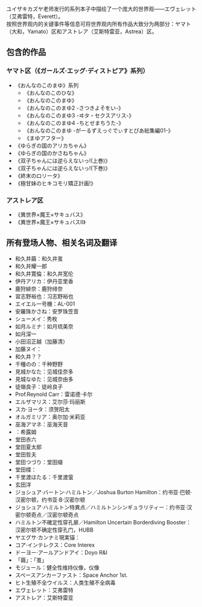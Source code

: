 ユイザキカズヤ老师发行的系列本子中描绘了一个庞大的世界观——エヴェレット（艾弗雷特，Everett）。  
按照世界观内的关键事件等信息可将世界观内所有作品大致分为两部分：ヤマト（大和，Yamato）区和アストレア（艾斯特雷亚，Astrea）区。

## 包含的作品
### ヤマト区（《ガールズ·エッグ·ディストピア》系列）
* 《おんなのこのまゆ》系列
    * 《おんなのこのひな》
    * 《おんなのこのまゆ》
    * 《おんなのこのまゆ2 -さつきよそをい-》
    * 《おんなのこのまゆ3 -ヰタ・セクスアリス-》
    * 《おんなのこのまゆ4 -ちとせまちうた-》
    * 《おんなのこのまゆ -がーるずえっぐでぃすとぴあ総集編01-》
    * 《まゆアフター》
* 《ゆらぎの国のアリカちゃん》
* 《ゆらぎの国のかさねちゃん》
* 《双子ちゃんには逆らえないっ!(上巻)》
* 《双子ちゃんには逆らえないっ!(下巻)》
* 《終末のロリータ》
* 《極甘妹のヒキコモリ矯正計画!》
### アストレア区
* 《異世界×魔王×サキュバス》
* 《異世界×魔王×サキュバスⅡ》

## 所有登场人物、相关名词及翻译
* 和久井繭：和久井茧
* 和久井耀一郎
* 和久井寛倫：和久井宽伦
* 伊丹アリカ：伊丹亚里香
* 鹿狩緋奈：鹿狩绯奈
* 習志野裕也：习志野裕也
* エイエル一号機：AL-001
* 安羅珠かさね：安罗珠笠音
* シューメイ：秀枚
* 如月ルミナ：如月琉美奈
* 如月深一
* 小田沼正越（加藤清）
* 加藤ヌイ：
* 和久井？？
* 千種のの：千种野野
* 見城かなた：见城佳奈多
* 見城なゆた：见城奈由多
* 徒嶺良子：徒岭良子
* Prof.Reynold Carr：雷诺德·卡尔
* エルザマリス：艾尔莎·玛丽斯
* スカ·ヨータ：须贺阳太
* オルガミリア：奥尔加·米莉亚
* 巫海アマネ：巫海天音
* ：希露姆
* 堂田赤六
* 堂田夏太郎
* 堂田哲夫
* 堂田つづり：堂田缀
* 堂田楪：
* 千里渡ほたる：千里渡萤
* 玄田洋
* ジョシュア·バートン·ハミルトン／Joshua Burton Hamilton：约书亚·巴顿·汉密尔顿，约书亚·B·汉密尔顿
* ジョシュア·ハミルトン特異点／ハミルトンシンギュラリティー：约书亚·汉密尔顿奇点／汉密尔顿奇点
* ハミルトン不確定性穿孔扉／Hamilton Uncertain Borderdiving Booster：汉密尔顿不确定性穿孔门，HUBB
* ヤエグサ·カンナミ現実锚：
* コア·インテレクス：Core Interex
* ドーヨー·アールアンドアイ：Doyo R&I
* 「繭」：「茧」
* モジュール：健全性维持仪像，仪像
* スペースアンカーファスト：Space Anchor 1st.
* ヒト生殖不全ウイルス：人类生殖不全病毒
* エヴェレット：艾弗雷特
* アストレア：艾斯特雷亚